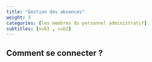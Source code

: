 ```yaml
---
title: "Gestion des absences"
weight: 3
categories: [les membres du personnel administratif]
subtitles: [sub1 , sub2]
---
```


## Comment se connecter ?